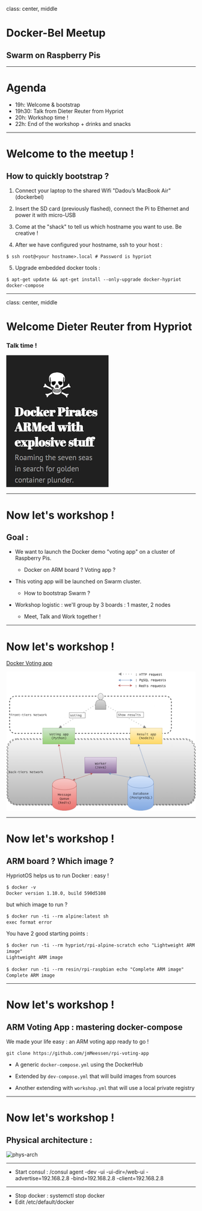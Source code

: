 
class: center, middle

# Docker-Bel Meetup
## Swarm on Raspberry Pis

---

# Agenda

* 19h: Welcome & bootstrap
* 19h30: Talk from Dieter Reuter from Hypriot
* 20h: Workshop time !
* 22h: End of the workshop + drinks and snacks

---

# Welcome to the meetup !
## How to quickly bootstrap ?

1. Connect your laptop to the shared Wifi "Dadou’s MacBook Air" (dockerbel)

2. Insert the SD card (previously flashed), connect the Pi to Ethernet and
power it with micro-USB

3. Come at the "shack" to tell us which hostname you want to use. Be creative !

4. After we have configured your hostname, ssh to your host :
  ```
  $ ssh root@<your hostname>.local # Password is hypriot
  ```

5. Upgrade embedded docker tools :
  ```
  $ apt-get update && apt-get install --only-upgrade docker-hypriot docker-compose
  ```

---

class: center, middle

# Welcome Dieter Reuter from Hypriot
### Talk time !
![Hypriot](img/hypriot.png "Hypriot")

---

# Now let's workshop !
## Goal :

* We want to launch the Docker demo "voting app" on a cluster of Raspberry Pis.
  - Docker on ARM board ? Voting app ?

* This voting app will be launched on Swarm cluster.
  - How to bootstrap Swarm ?

* Workshop logistic : we'll group by 3 boards : 1 master, 2 nodes
  - Meet, Talk and Work together !

---

# Now let's workshop !
[Docker Voting app](https://github.com/docker/example-voting-app)

![Diagram](img/voting-app.png)

---

# Now let's workshop !
## ARM board ? Which image ?

HypriotOS helps us to run Docker : easy !
```
$ docker -v
Docker version 1.10.0, build 590d5108
```

but which image to run ?

```
$ docker run -ti --rm alpine:latest sh
exec format error
```

You have 2 good starting points :
```
$ docker run -ti --rm hypriot/rpi-alpine-scratch echo "Lightweight ARM image"
Lightweight ARM image

$ docker run -ti --rm resin/rpi-raspbian echo "Complete ARM image"
Complete ARM image
```

---

# Now let's workshop !
## ARM Voting App : mastering docker-compose

We made your life easy : an ARM voting app ready to go !

```
git clone https://github.com/jmMeessen/rpi-voting-app
```

* A generic `docker-compose.yml` using the DockerHub

* Extended by `dev-compose.yml` that will build images from sources

* Another extending with `workshop.yml` that will use a local private registry

---

# Now let's workshop !
## Physical architecture :

![phys-arch](./img/physical-arch.png)

---
* Start consul :
/consul agent -dev -ui -ui-dir=/web-ui -advertise=192.168.2.8 -bind=192.168.2.8 -client=192.168.2.8



---

* Stop docker :
systemctl stop docker
* Edit /etc/default/docker
